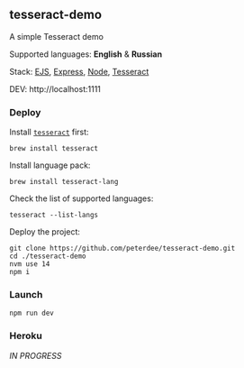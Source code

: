 ## tesseract-demo

A simple Tesseract demo

Supported languages: **English** & **Russian**

Stack: [EJS](https://ejs.co/), [Express](https://expressjs.com/), [Node](https://nodejs.org/), [Tesseract](https://www.npmjs.com/package/node-tesseract-ocr)

DEV: http://localhost:1111

### Deploy

Install [`tesseract`](https://formulae.brew.sh/formula/tesseract) first:

```shell script
brew install tesseract
```

Install language pack:

```shell script
brew install tesseract-lang
```

Check the list of supported languages:

```shell script
tesseract --list-langs
```

Deploy the project:

```shell script
git clone https://github.com/peterdee/tesseract-demo.git
cd ./tesseract-demo
nvm use 14
npm i
```

### Launch

```shell script
npm run dev
```

### Heroku

*IN PROGRESS*
